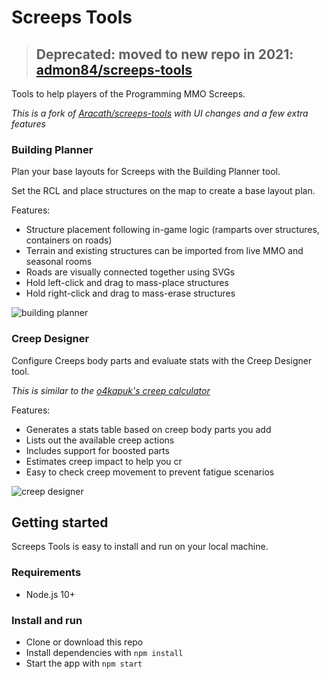 # Screeps Tools

> ## Deprecated: moved to new repo in 2021: [admon84/screeps-tools](https://github.com/admon84/screeps-tools)

Tools to help players of the Programming MMO Screeps.

_This is a fork of [Aracath/screeps-tools](https://github.com/Arcath/screeps-tools) with UI changes and a few extra features_

### Building Planner

Plan your base layouts for Screeps with the Building Planner tool.

Set the RCL and place structures on the map to create a base layout plan.

Features:
* Structure placement following in-game logic (ramparts over structures, containers on roads)
* Terrain and existing structures can be imported from live MMO and seasonal rooms
* Roads are visually connected together using SVGs
* Hold left-click and drag to mass-place structures
* Hold right-click and drag to mass-erase structures

![building planner](https://user-images.githubusercontent.com/10291543/95763564-6a0a6700-0c6c-11eb-9eb8-7325b98a4437.png)

### Creep Designer

Configure Creeps body parts and evaluate stats with the Creep Designer tool.

_This is similar to the [o4kapuk's creep calculator](https://codepen.io/o4kapuk/full/ZKeorE)_

Features:
* Generates a stats table based on creep body parts you add
* Lists out the available creep actions
* Includes support for boosted parts
* Estimates creep impact to help you cr
* Easy to check creep movement to prevent fatigue scenarios

![creep designer](https://user-images.githubusercontent.com/10291543/95763598-78f11980-0c6c-11eb-9303-362c962876e4.png)

## Getting started

Screeps Tools is easy to install and run on your local machine.

### Requirements

* Node.js 10+

### Install and run

* Clone or download this repo
* Install dependencies with `npm install`
* Start the app with `npm start`
